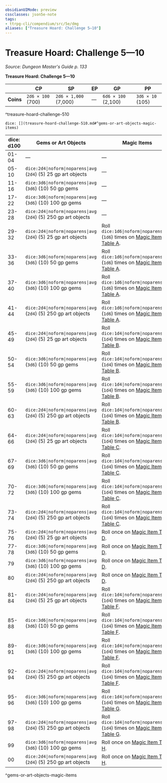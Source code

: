 ```yaml
---
obsidianUIMode: preview
cssclasses: json5e-note
tags:
- ttrpg-cli/compendium/src/5e/dmg
aliases: ["Treasure Hoard: Challenge 5—10"]
---
```

# Treasure Hoard: Challenge 5—10
*Source: Dungeon Master's Guide p. 133* 

**Treasure Hoard: Challenge 5—10**

|  | CP | SP | EP | GP | PP |
|--|----|----|----|----|----|
| **Coins** | `2d6 × 100` (700) | `2d6 × 1,000` (7,000) | — | `6d6 × 100` (2,100) | `3d6 × 10` (105) |
^treasure-hoard-challenge-510

`dice: [](treasure-hoard-challenge-510.md#^gems-or-art-objects-magic-items)`

| dice: d100 | Gems or Art Objects | Magic Items |
|------------|---------------------|-------------|
| 01-04 | — | — |
| 05-10 | `dice:2d4\|noform\|noparens\|avg` (`2d4`) (5) 25 gp art objects | — |
| 11-16 | `dice:3d6\|noform\|noparens\|avg` (`3d6`) (10) 50 gp gems | — |
| 17-22 | `dice:3d6\|noform\|noparens\|avg` (`3d6`) (10) 100 gp gems | — |
| 23-28 | `dice:2d4\|noform\|noparens\|avg` (`2d4`) (5) 250 gp art objects | — |
| 29-32 | `dice:2d4\|noform\|noparens\|avg` (`2d4`) (5) 25 gp art objects | Roll `dice:1d6\|noform\|noparens\|avg` (`1d6`) times on [Magic Item Table A](3-Mechanics/CLI/tables/magic-item-table-a.md). |
| 33-36 | `dice:3d6\|noform\|noparens\|avg` (`3d6`) (10) 50 gp gems | Roll `dice:1d6\|noform\|noparens\|avg` (`1d6`) times on [Magic Item Table A](3-Mechanics/CLI/tables/magic-item-table-a.md). |
| 37-40 | `dice:3d6\|noform\|noparens\|avg` (`3d6`) (10) 100 gp gems | Roll `dice:1d6\|noform\|noparens\|avg` (`1d6`) times on [Magic Item Table A](3-Mechanics/CLI/tables/magic-item-table-a.md). |
| 41-44 | `dice:2d4\|noform\|noparens\|avg` (`2d4`) (5) 250 gp art objects | Roll `dice:1d6\|noform\|noparens\|avg` (`1d6`) times on [Magic Item Table A](3-Mechanics/CLI/tables/magic-item-table-a.md). |
| 45-49 | `dice:2d4\|noform\|noparens\|avg` (`2d4`) (5) 25 gp art objects | Roll `dice:1d4\|noform\|noparens\|avg` (`1d4`) times on [Magic Item Table B](3-Mechanics/CLI/tables/magic-item-table-b.md). |
| 50-54 | `dice:3d6\|noform\|noparens\|avg` (`3d6`) (10) 50 gp gems | Roll `dice:1d4\|noform\|noparens\|avg` (`1d4`) times on [Magic Item Table B](3-Mechanics/CLI/tables/magic-item-table-b.md). |
| 55-59 | `dice:3d6\|noform\|noparens\|avg` (`3d6`) (10) 100 gp gems | Roll `dice:1d4\|noform\|noparens\|avg` (`1d4`) times on [Magic Item Table B](3-Mechanics/CLI/tables/magic-item-table-b.md). |
| 60-63 | `dice:2d4\|noform\|noparens\|avg` (`2d4`) (5) 250 gp art objects | Roll `dice:1d4\|noform\|noparens\|avg` (`1d4`) times on [Magic Item Table B](3-Mechanics/CLI/tables/magic-item-table-b.md). |
| 64-66 | `dice:2d4\|noform\|noparens\|avg` (`2d4`) (5) 25 gp art objects | Roll `dice:1d4\|noform\|noparens\|avg` (`1d4`) times on [Magic Item Table C](3-Mechanics/CLI/tables/magic-item-table-c.md). |
| 67-69 | `dice:3d6\|noform\|noparens\|avg` (`3d6`) (10) 50 gp gems | Roll `dice:1d4\|noform\|noparens\|avg` (`1d4`) times on [Magic Item Table C](3-Mechanics/CLI/tables/magic-item-table-c.md). |
| 70-72 | `dice:3d6\|noform\|noparens\|avg` (`3d6`) (10) 100 gp gems | Roll `dice:1d4\|noform\|noparens\|avg` (`1d4`) times on [Magic Item Table C](3-Mechanics/CLI/tables/magic-item-table-c.md). |
| 73-74 | `dice:2d4\|noform\|noparens\|avg` (`2d4`) (5) 250 gp art objects | Roll `dice:1d4\|noform\|noparens\|avg` (`1d4`) times on [Magic Item Table C](3-Mechanics/CLI/tables/magic-item-table-c.md). |
| 75-76 | `dice:2d4\|noform\|noparens\|avg` (`2d4`) (5) 25 gp art objects | Roll once on [Magic Item Table D](3-Mechanics/CLI/tables/magic-item-table-d.md). |
| 77-78 | `dice:3d6\|noform\|noparens\|avg` (`3d6`) (10) 50 gp gems | Roll once on [Magic Item Table D](3-Mechanics/CLI/tables/magic-item-table-d.md). |
| 79 | `dice:3d6\|noform\|noparens\|avg` (`3d6`) (10) 100 gp gems | Roll once on [Magic Item Table D](3-Mechanics/CLI/tables/magic-item-table-d.md). |
| 80 | `dice:2d4\|noform\|noparens\|avg` (`2d4`) (5) 250 gp art objects | Roll once on [Magic Item Table D](3-Mechanics/CLI/tables/magic-item-table-d.md). |
| 81-84 | `dice:2d4\|noform\|noparens\|avg` (`2d4`) (5) 25 gp art objects | Roll `dice:1d4\|noform\|noparens\|avg` (`1d4`) times on [Magic Item Table F](3-Mechanics/CLI/tables/magic-item-table-f.md). |
| 85-88 | `dice:3d6\|noform\|noparens\|avg` (`3d6`) (10) 50 gp gems | Roll `dice:1d4\|noform\|noparens\|avg` (`1d4`) times on [Magic Item Table F](3-Mechanics/CLI/tables/magic-item-table-f.md). |
| 89-91 | `dice:3d6\|noform\|noparens\|avg` (`3d6`) (10) 100 gp gems | Roll `dice:1d4\|noform\|noparens\|avg` (`1d4`) times on [Magic Item Table F](3-Mechanics/CLI/tables/magic-item-table-f.md). |
| 92-94 | `dice:2d4\|noform\|noparens\|avg` (`2d4`) (5) 250 gp art objects | Roll `dice:1d4\|noform\|noparens\|avg` (`1d4`) times on [Magic Item Table F](3-Mechanics/CLI/tables/magic-item-table-f.md). |
| 95-96 | `dice:3d6\|noform\|noparens\|avg` (`3d6`) (10) 100 gp gems | Roll `dice:1d4\|noform\|noparens\|avg` (`1d4`) times on [Magic Item Table G](3-Mechanics/CLI/tables/magic-item-table-g.md). |
| 97-98 | `dice:2d4\|noform\|noparens\|avg` (`2d4`) (5) 250 gp art objects | Roll `dice:1d4\|noform\|noparens\|avg` (`1d4`) times on [Magic Item Table G](3-Mechanics/CLI/tables/magic-item-table-g.md). |
| 99 | `dice:3d6\|noform\|noparens\|avg` (`3d6`) (10) 100 gp gems | Roll once on [Magic Item Table H](3-Mechanics/CLI/tables/magic-item-table-h.md). |
| 00 | `dice:2d4\|noform\|noparens\|avg` (`2d4`) (5) 250 gp art objects | Roll once on [Magic Item Table H](3-Mechanics/CLI/tables/magic-item-table-h.md). |
^gems-or-art-objects-magic-items